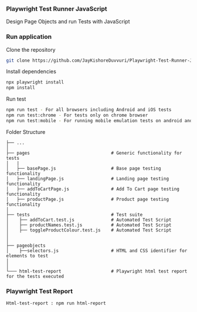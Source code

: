 ### Playwright Test Runner JavaScript 

Design Page Objects and run Tests with JavaScript

### Run application

Clone the repository 
```bash
git clone https://github.com/JayKishoreDuvvuri/Playwright-Test-Runner-JavaScript.git 
```

Install dependencies
```bash 
npx playwright install
npm install
```

Run test
```bash
npm run test - For all browsers including Android and iOS tests
npm run test:chrome - For tests only on chrome browser
npm run test:mobile - For running mobile emulation tests on android and iOS
```

Folder Structure
 
    ├── ...
    │
    ├── pages                               # Generic functionality for tests
    │   |
    │   ├── basePage.js                     # Base page testing functionality
    │   ├── landingPage.js                  # Landing page testing functionality
    │   ├── addToCartPage.js                # Add To Cart page testing functionality
    │   ├── productPage.js                  # Product page testing functionality
    │
    ├── tests                               # Test suite
    │    ├── addToCart.test.js              # Automated Test Script     
    │    ├── productNames.test.js           # Automated Test Script
    │    ├── toggleProductColour.test.js    # Automated Test Script
    │
    │
    ├── pageobjects                       
    │    ├──selectors.js                    # HTML and CSS identifier for elements to test
    │               
    │
    └─── html-test-report                   # Playwright html test report for the tests executed
                    


### Playwright Test Report
```bash
Html-test-report : npm run html-report
```

